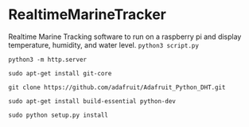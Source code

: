 # RealtimeMarineTracker
Realtime Marine Tracking software to run on a raspberry pi and display temperature, humidity, and water level.
```python3 script.py```

```python3 -m http.server```

```sudo apt-get install git-core```

```git clone https://github.com/adafruit/Adafruit_Python_DHT.git```

```sudo apt-get install build-essential python-dev```

```sudo python setup.py install```


